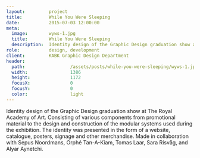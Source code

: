 ```yaml
---
layout:       	project
title:        	While You Were Sleeping
date:         	2015-07-03 12:00:00
meta:
  image:        wyws-1.jpg
  title:        While You Were Sleeping
  description:  Identity design of the Graphic Design graduation show at The Royal Academy of Art.
role:         	design, development
client:       	KABK Graphic Design Department
header:
  path:  				/assets/posts/while-you-were-sleeping/wyws-1.jpg
  width:				1386
  height:				1172
  focusX:				0
  focusY:				0
  color:				light
---
```


Identity design of the Graphic Design graduation show at The Royal Academy of Art.
Consisting of various components from promotional material to the design and construction of the modular systems used during the exhibition.
The identity was presented in the form of a website, catalogue, posters, signage and other merchandise.
Made in collaboration with Sepus Noordmans, Orphé Tan-A-Kiam, Tomas Laar, Sara Risvåg, and Alyar Aynetchi.